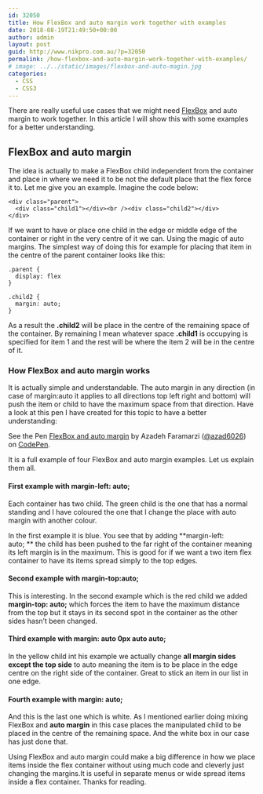 ```yaml
---
id: 32050
title: How FlexBox and auto margin work together with examples
date: 2018-08-19T21:49:50+00:00
author: admin
layout: post
guid: http://www.nikpro.com.au/?p=32050
permalink: /how-flexbox-and-auto-margin-work-together-with-examples/
# image: ../../static/images/flexbox-and-auto-magin.jpg
categories:
  - CSS
  - CSS3
---
```

There are really useful use cases that we might need [FlexBox](http://www.nikpro.com.au/flexbox-explained-in-a-simple-way-with-examples-part-1/) and auto margin to work together. In this article I will show this with some examples for a better understanding.

## FlexBox and auto margin

The idea is actually to make a FlexBox child independent from the container and place in where we need it to be not the default place that the flex force it to. Let me give you an example. Imagine the code below:


```
<div class="parent">
  <div class="child1"></div><br /><div class="child2"></div>
</div>
```


If we want to have or place one child in the edge or middle edge of the container or right in the very centre of it we can. Using the magic of auto margins. The simplest way of doing this for example for placing that item in the centre of the parent container looks like this:


```
.parent {
  display: flex
}

.child2 {
  margin: auto;
}
```


As a result the **.child2** will be place in the centre of the remaining space of the container. By remaining I mean whatever space **.child1** is occupying is specified for item 1 and the rest will be where the item 2 will be in the centre of it.

### How FlexBox and auto margin works

It is actually simple and understandable. The auto margin in any direction (in case of margin:auto it applies to all directions top left right and bottom) will push the item or child to have the maximum space from that direction. Have a look at this pen I have created for this topic to have a better understanding:

<p data-height="600" data-theme-id="0" data-slug-hash="MqgvKy" data-default-tab="css,result" data-user="azad6026" data-pen-title="FlexBox and auto margin" class="codepen">
  See the Pen <a href="https://codepen.io/azad6026/pen/MqgvKy/">FlexBox and auto margin</a> by Azadeh Faramarzi (<a href="https://codepen.io/azad6026">@azad6026</a>) on <a href="https://codepen.io">CodePen</a>.
</p>

It is a full example of four FlexBox and auto margin examples. Let us explain them all.

#### First example with margin-left: auto;

Each container has two child. The green child is the one that has a normal standing and I have coloured the one that I change the place with auto margin with another colour.

In the first example it is blue. You see that by adding **margin-left: auto; ** the child has been pushed to the far right of the container meaning its left margin is in the maximum. This is good for if we want a two item flex container to have its items spread simply to the top edges.

#### Second example with margin-top:auto;

This is interesting. In the second example which is the red child we added **margin-top: auto;** which forces the item to have the maximum distance from the top but it stays in its second spot in the container as the other sides hasn&#8217;t been changed.

#### Third example with margin: auto 0px auto auto;

In the yellow child int his example we actually change **all margin sides except the top side** to auto meaning the item is to be place in the edge centre on the right side of the container. Great to stick an item in our list in one edge.

#### Fourth example with margin: auto;

And this is the last one which is white. As I mentioned earlier doing mixing FlexBox and **auto margin** in this case places the manipulated child to be placed in the centre of the remaining space. And the white box in our case has just done that.

Using FlexBox and auto margin could make a big difference in how we place items inside the flex container without using much code and cleverly just changing the margins.It is useful in separate menus or wide spread items inside a flex container. Thanks for reading.
